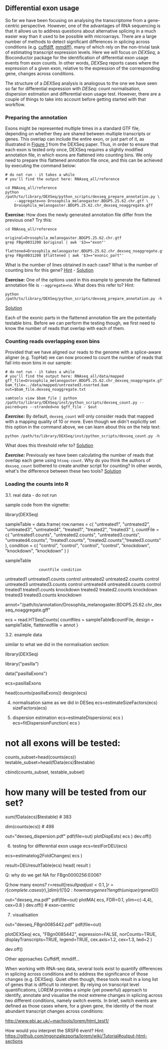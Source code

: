 <!-- http://www.bioconductor.org/packages/2.13/bioc/html/DEXSeq.html -->

<!-- uses the negative binomial distribution to estimate the variance between biological replicates and generalized linear models for testing.  -->
<!-- update requirements -->

## Differential exon usage

So far we have been focusing on analysing the transcriptome from a gene-centric perspective. However, one of the advantages of RNA sequencing is that it allows us to address questions about alternative splicing in a much easier way than it used to be possible with microarrays.
There are a large number of methods to detect significant differences in splicing across conditions (e.g. [cuffdiff](http://cufflinks.cbcb.umd.edu/manual.html#cuffdiff), [mmdiff](https://github.com/eturro/mmseq#flexible-model-comparison-using-mmdiff)), many of which rely on the non-trivial task of estimating transcript expression levels.
Here we will focus on *DEXSeq*, a Bioconductor package for the identification of differential exon usage events from exon counts. In other words, *DEXSeq* reports cases where the expression of a given exon, relative to the expression of the corresponding gene, changes across conditions.

The structure of a *DEXSeq* analysis is analogous to the one we have seen so far for differential expression with *DESeq*: count normalisation, dispersion estimation and differential exon usage test. However, there are a couple of things to take into account before getting started with that workflow.

### Preparing the annotation

Exons might be represented multiple times in a standard GTF file, depending on whether they are shared between multiple transcripts or genes. This overlap can include the entire exon, or just part of it, as illustrated in [Figure 1](http://genome.cshlp.org/content/22/10/2008/F1.expansion.html) from the DEXSeq paper. Thus, in order to ensure that each exon is tested only once, DEXSeq requires a slightly modified annotation file, in which exons are flattened into counting bins.
We only need to prepare this flattened annotation file once, and this can be achieved by executing the command below:

```
# do not run - it takes a while
# you'll find the output here: RNAseq_all/reference

cd RNAseq_all/reference
python /path/to/library/DEXSeq/python_scripts/dexseq_prepare_annotation.py \
	--aggregate=no Drosophila_melanogaster.BDGP5.25.62.chr.gtf \
	Drosophila_melanogaster.BDGP5.25.62.chr_dexseq_noaggregate.gff
```

**Exercise:** How does the newly generated annotation file differ from the previous one? Try this:
```
cd RNAseq_all/reference

original=Drosophila_melanogaster.BDGP5.25.62.chr.gtf
grep FBgn0031208 $original | awk '$3=="exon"'

flattened=Drosophila_melanogaster.BDGP5.25.62.chr_dexseq_noaggregate.gff
grep FBgn0031208 $flattened | awk '$3=="exonic_part"'
```
What is the number of lines obtained in each case? What is the number of counting bins for this gene? [Hint](http://apr2011.archive.ensembl.org/Drosophila_melanogaster/Gene/Summary?db=core;g=FBgn0031208;r=2L:6687-10326) - [Solution](https://github.com/mgonzalezporta/TeachingMaterial/blob/master/solutions/_deu_ex1.md)

**Exercise:** One of the options used in this example to generate the flattened annotation file is `--aggregate=no`. What does this refer to? Hint:
```
python /path/to/library/DEXSeq/python_scripts/dexseq_prepare_annotation.py -h
```
[Solution](../solutions/_deu_ex2.md)

Each of the exonic parts in the flattened annotation file are the potentially testable bins. Before we can perform the testing though, we first need to know the number of reads that overlap with each of them.


### Counting reads overlapping exon bins

Provided that we have aligned our reads to the genome with a splice-aware aligner (e.g. TopHat) we can now proceed to count the number of reads that fall into exon bins in our sample:

```
# do not run - it takes a while
# you'll find the output here: RNAseq_all/data/mapped
gff_file=Drosophila_melanogaster.BDGP5.25.62.chr_dexseq_noaggregate.gff
bam_file=../data/mapped/untreated3.nsorted.bam
out=$bam_file.dexseq_noaggregate.txt

samtools view $bam_file | python /path/to/library/DEXSeq/inst/python_scripts/dexseq_count.py --paired=yes --stranded=no $gff_file - $out
```

***Exercise:*** By default, `dexseq_count` will only consider reads that mapped with a mapping quality of 10 or more. Even though we didn't explicitly set this option in the command above, we can learn about this on the help text:
```
python /path/to/library/DEXSeq/inst/python_scripts/dexseq_count.py -h
```
What does this threshold refer to? [Solution](../solutions/_deu_ex3.md)

***Exercise:*** Previously we have been calculating the number of reads that overlap each gene using `htseq-count`. Why do you think the authors of `dexseq_count` bothered to create another script for counting? In other words, what's the difference between these two tools? [Solution](../solutions/_deu_ex3.md)

### Loading the counts into R





3.1. real data - do not run

sample code from the vignette:


library(DEXSeq)


sampleTable = data.frame(
   row.names = c( "untreated1", "untreated2", "untreated3", "untreated4", 
   					"treated1", "treated2", "treated3" ),
   countFile = c( "untreated1.counts", "untreated2.counts", "untreated3.counts", "untreated4.counts",
      				"treated1.counts", "treated2.counts","treated3.counts" ),
   condition = c( "control", "control", "control", "control", 
   					"knockdown", "knockdown", "knockdown" ) )


sampleTable

                   countFile condition
untreated1 untreated1.counts   control
untreated2 untreated2.counts   control
untreated3 untreated3.counts   control
untreated4 untreated4.counts   control
treated1     treated1.counts knockdown
treated2     treated2.counts knockdown
treated3     treated3.counts knockdown

annot="/path/to/annotation/Drosophila_melanogaster.BDGP5.25.62.chr_dexseq_noaggregate.gff"

ecs = read.HTSeqCounts(
    	countfiles = sampleTable$countFile,
    	design = sampleTable,
    	flattenedfile = annot )

3.2. example data

similar to what we did in the normalisation section:

library(DEXSeq)

library("pasilla")

data("pasillaExons")

ecs=pasillaExons


head(counts(pasillaExons))
design(ecs)

4. normalisation
same as we did in DESeq
ecs=estimateSizeFactors(ecs)
sizeFactors(ecs)

5. dispersion estimation
ecs=estimateDispersions( ecs )
ecs=fitDispersionFunction( ecs )

# not all exons will be tested:
counts_subset=head(counts(ecs))
testable_subset=head(fData(ecs)$testable)

cbind(counts_subset, testable_subset)

# how many will be tested from our set?
sum(fData(ecs)$testable)
	# 383

dim(counts(ecs))
	# 498

out="dexseq_dispersion.pdf"
pdf(file=out)
plotDispEsts( ecs )
dev.off()

6. testing for differential exon usage
ecs=testForDEU(ecs)


ecs=estimatelog2FoldChanges( ecs )

result=DEUresultTable(ecs)
head( result )

Q: why do we get NA for FBgn0000256:E006?

Q:how many exons?
r=result[result$padjust<0.1,]
r=r[complete.cases(r),]
dim(r)[1]
Q: how many genes?
length(unique(r$geneID))

out="dexseq_ma.pdf"
pdf(file=out)
plotMA( ecs, FDR=0.1, ylim=c(-4,4), cex=0.8 )
dev.off()
	# exon-centric

7. visualisation

out="dexseq_FBgn0085442.pdf"
pdf(file=out)


plotDEXSeq( ecs, "FBgn0085442", expression=FALSE, norCounts=TRUE, displayTranscripts=TRUE,
   legend=TRUE, cex.axis=1.2, cex=1.3, lwd=2 )

dev.off()


Other approaches
Cuffdiff, mmdiff...

When working with RNA-seq data, several tools exist to quantify differences in splicing across conditions and to address the significance of those changes (e.g. DEXSeq). Quiet often though, these tools result in a long list of genes that is difficult to interpret. By relying on transcript level quantifications, LOREM provides a simple (yet powerful) approach to identify, annotate and visualise the most extreme changes in splicing across two different conditions, namely switch events. In brief, switch events are defined as those cases where, for a given gene, the identity of the most abundant transcript changes across conditions:

http://www.ebi.ac.uk/~mar/tools/lorem/html_test1/

How would you interpret the SRSF6 event?
Hint: https://github.com/mgonzalezporta/lorem/wiki/Tutorial#output-html-sections
